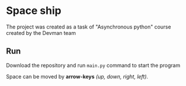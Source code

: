 # Space ship

The project was created as a task of "Asynchronous python" course created by the Devman team

## Run

Download the repository and run ```main.py``` command to start the program

Space can be moved by **arrow-keys** _(up, down, right, left)_.